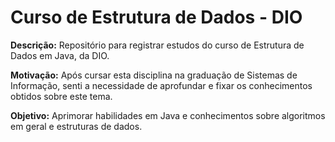 # Curso de Estrutura de Dados - DIO
**Descrição:** Repositório para registrar estudos do curso de Estrutura de Dados em Java, da DIO.

**Motivação:** Após cursar esta disciplina na graduação de Sistemas de Informação, senti a necessidade de
               aprofundar e fixar os conhecimentos obtidos sobre este tema.

**Objetivo:** Aprimorar habilidades em Java e conhecimentos sobre algoritmos em geral e estruturas de dados.
